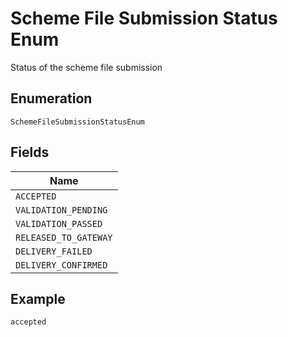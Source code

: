 
# Scheme File Submission Status Enum

Status of the scheme file submission

## Enumeration

`SchemeFileSubmissionStatusEnum`

## Fields

| Name |
|  --- |
| `ACCEPTED` |
| `VALIDATION_PENDING` |
| `VALIDATION_PASSED` |
| `RELEASED_TO_GATEWAY` |
| `DELIVERY_FAILED` |
| `DELIVERY_CONFIRMED` |

## Example

```
accepted
```

